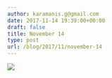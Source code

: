 ```yaml
---
author: karamanis.g@gmail.com
date: 2017-11-14 19:39:00+00:00
draft: false
title: November 14
type: post
url: /blog/2017/11/november-14
---
```




  
   ![](https://images.squarespace-cdn.com/content/v1/4f3f61bae4b063b909445965/1510678499887-6JMOFSTR8MG7COT5IDS9/ke17ZwdGBToddI8pDm48kJUlZr2Ql5GtSKWrQpjur5t7gQa3H78H3Y0txjaiv_0fDoOvxcdMmMKkDsyUqMSsMWxHk725yiiHCCLfrh8O1z5QPOohDIaIeljMHgDF5CVlOqpeNLcJ80NK65_fV7S1UfNdxJhjhuaNor070w_QAc94zjGLGXCa1tSmDVMXf8RUVhMJRmnnhuU1v2M8fLFyJw/IMG_2757.jpg?format=original)

  


